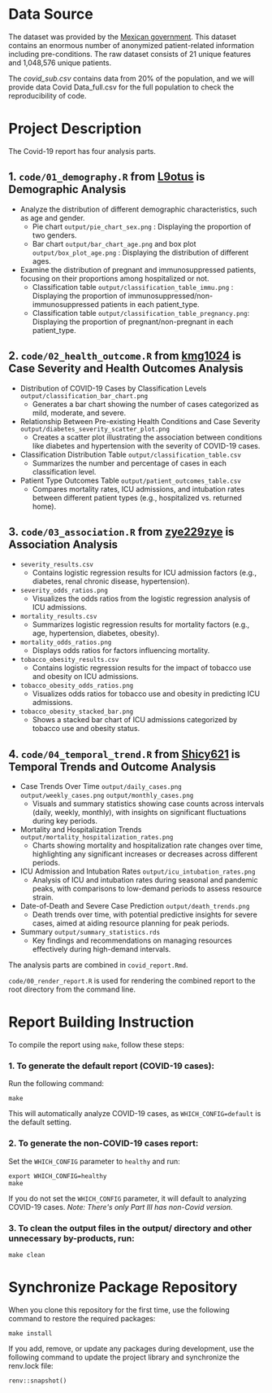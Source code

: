 # Data Source

The dataset was provided by the [Mexican government](https://datos.gob.mx/busca/dataset/informacion-referente-a-casos-covid-19-en-mexico). This dataset contains an enormous number of anonymized patient-related information including pre-conditions. The raw dataset consists of 21 unique features and 1,048,576 unique patients.

The *covid_sub.csv* contains data from 20% of the population, and we will provide data Covid Data_full.csv for the full population to check the reproducibility of code.


# Project Description

The Covid-19 report has four analysis parts.


## 1. `code/01_demography.R` from [L9otus](https://github.com/L9otus/DATA550-Midterm) is Demographic Analysis
- Analyze the distribution of different demographic characteristics, such as age and gender.
  - Pie chart `output/pie_chart_sex.png` : Displaying the proportion of two genders.
  - Bar chart `output/bar_chart_age.png` and box plot `output/box_plot_age.png` : Displaying the distribution of different ages.
- Examine the distribution of pregnant and immunosuppressed patients, focusing on their proportions among hospitalized or not.
  - Classification table `output/classification_table_immu.png` : Displaying the proportion of immunosuppressed/non-immunosuppressed patients in each patient_type.
  - Classification table `output/classification_table_pregnancy.png`: Displaying the proportion of pregnant/non-pregnant in each patient_type.


## 2. `code/02_health_outcome.R` from [kmg1024](https://github.com/kmg1024/DATA550-Midterm) is Case Severity and Health Outcomes Analysis
- Distribution of COVID-19 Cases by Classification Levels `output/classification_bar_chart.png`
  - Generates a bar chart showing the number of cases categorized as mild, moderate, and severe.
- Relationship Between Pre-existing Health Conditions and Case Severity `output/diabetes_severity_scatter_plot.png`
  - Creates a scatter plot illustrating the association between conditions like diabetes and hypertension with the severity of COVID-19 cases.
- Classification Distribution Table `output/classification_table.csv`
  - Summarizes the number and percentage of cases in each classification level.
- Patient Type Outcomes Table `output/patient_outcomes_table.csv`
  - Compares mortality rates, ICU admissions, and intubation rates between different patient types (e.g., hospitalized vs. returned home).


## 3. `code/03_association.R` from [zye229zye](https://github.com/zye229zye/DATA550-Midterm) is Association Analysis
- `severity_results.csv`
  - Contains logistic regression results for ICU admission factors (e.g., diabetes, renal chronic disease, hypertension).
- `severity_odds_ratios.png`
  - Visualizes the odds ratios from the logistic regression analysis of ICU admissions.
- `mortality_results.csv`
  - Summarizes logistic regression results for mortality factors (e.g., age, hypertension, diabetes, obesity).
- `mortality_odds_ratios.png`
  - Displays odds ratios for factors influencing mortality.
- `tobacco_obesity_results.csv`
  - Contains logistic regression results for the impact of tobacco use and obesity on ICU admissions.
- `tobacco_obesity_odds_ratios.png`
  - Visualizes odds ratios for tobacco use and obesity in predicting ICU admissions.
- `tobacco_obesity_stacked_bar.png`
  - Shows a stacked bar chart of ICU admissions categorized by tobacco use and obesity status.


## 4. `code/04_temporal_trend.R` from [Shicy621](https://github.com/Shicy621/DATA550-Midterm) is Temporal Trends and Outcome Analysis
- Case Trends Over Time `output/daily_cases.png` `output/weekly_cases.png` `output/monthly_cases.png`
  - Visuals and summary statistics showing case counts across intervals (daily, weekly, monthly), with insights on significant fluctuations during key periods.
- Mortality and Hospitalization Trends `output/mortality_hospitalization_rates.png`
  - Charts showing mortality and hospitalization rate changes over time, highlighting any significant increases or decreases across different periods.
- ICU Admission and Intubation Rates `output/icu_intubation_rates.png`
  - Analysis of ICU and intubation rates during seasonal and pandemic peaks, with comparisons to low-demand periods to assess resource strain.
- Date-of-Death and Severe Case Prediction `output/death_trends.png`
  - Death trends over time, with potential predictive insights for severe cases, aimed at aiding resource planning for peak periods.
- Summary `output/summary_statistics.rds`
  - Key findings and recommendations on managing resources effectively during high-demand intervals.


The analysis parts are combined in `covid_report.Rmd`.

`code/00_render_report.R` is used for rendering the combined report to the root directory from the command line.


# Report Building Instruction

To compile the report using `make`, follow these steps:

### 1. To generate the default report (COVID-19 cases):

Run the following command:

```{bash}
make
```

This will automatically analyze COVID-19 cases, as `WHICH_CONFIG=default` is the default setting.

### 2. To generate the non-COVID-19 cases report:

Set the `WHICH_CONFIG` parameter to `healthy` and run:

```{bash}
export WHICH_CONFIG=healthy
make
```

If you do not set the `WHICH_CONFIG` parameter, it will default to analyzing COVID-19 cases.
*Note: There's only Part III has non-Covid version.*

### 3. To clean the output files in the output/ directory and other unnecessary by-products, run:

```{bash}
make clean
```

# Synchronize Package Repository

When you clone this repository for the first time, use the following command to restore the required packages:

```{bash}
make install
```

If you add, remove, or update any packages during development, use the following command to update the project library and synchronize the renv.lock file:

```{r}
renv::snapshot()
```

